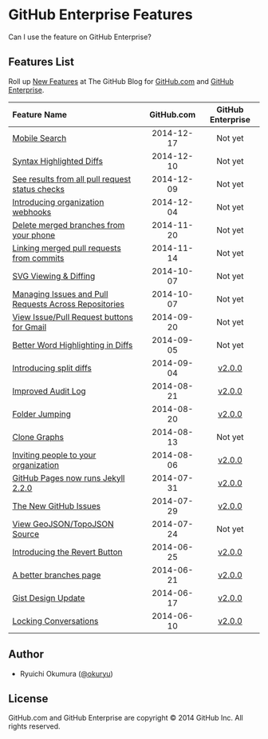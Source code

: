 # GitHub Enterprise Features

Can I use the feature on GitHub Enterprise?

## Features List

Roll up [New Features][blog] at The GitHub Blog for [GitHub.com][github] and [GitHub Enterprise][github-enterprise].

| Feature Name | GitHub.com | GitHub Enterprise |
| :-- | :-: | :-: |
| [Mobile Search][1924] | 2014-12-17 | Not yet |
| [Syntax Highlighted Diffs][1932] | 2014-12-10 | Not yet |
| [See results from all pull request status checks][1935] | 2014-12-09 | Not yet |
| [Introducing organization webhooks][1933] | 2014-12-04 | Not yet |
| [Delete merged branches from your phone][1927] | 2014-11-20 | Not yet |
| [Linking merged pull requests from commits][1905] | 2014-11-14 | Not yet |
| [SVG Viewing &amp; Diffing][1902] | 2014-10-07 | Not yet |
| [Managing Issues and Pull Requests Across Repositories][1901] | 2014-10-07 | Not yet |
| [View Issue/Pull Request buttons for Gmail][1891] | 2014-09-20 | Not yet |
| [Better Word Highlighting in Diffs][1885] | 2014-09-05 | Not yet |
| [Introducing split diffs][1884] | 2014-09-04 | [v2.0.0] |
| [Improved Audit Log][1872] | 2014-08-21 | [v2.0.0] |
| [Folder Jumping][1877] | 2014-08-20 | [v2.0.0] |
| [Clone Graphs][1873] | 2014-08-13 | Not yet |
| [Inviting people to your organization][1868] | 2014-08-06 | [v2.0.0] |
| [GitHub Pages now runs Jekyll 2.2.0][1867] | 2014-07-31 | [v2.0.0] |
| [The New GitHub Issues][1866] | 2014-07-29 | [v2.0.0] |
| [View GeoJSON/TopoJSON Source][1865] | 2014-07-24 | Not yet |
| [Introducing the Revert Button][1857] | 2014-06-25 | [v2.0.0] |
| [A better branches page][1852] | 2014-06-21 | [v2.0.0] |
| [Gist Design Update][1850] | 2014-06-17 | [v2.0.0] |
| [Locking Conversations][1847] | 2014-06-10 | [v2.0.0] |

## Author

* Ryuichi Okumura ([@okuryu])

## License

GitHub.com and GitHub Enterprise are copyright © 2014 GitHub Inc. All rights reserved.

[1924]: https://github.com/blog/1924-mobile-search
[1932]: https://github.com/blog/1932-syntax-highlighted-diffs
[1935]: https://github.com/blog/1935-see-results-from-all-pull-request-status-checks
[1933]: https://github.com/blog/1933-introducing-organization-webhooks
[1927]: https://github.com/blog/1927-delete-merged-branches-from-your-phone
[1905]: https://github.com/blog/1905-linking-merged-pull-requests-from-commits
[1902]: https://github.com/blog/1902-svg-viewing-diffing
[1901]: https://github.com/blog/1901-managing-issues-and-pull-requests-across-repositories
[1891]: https://github.com/blog/1891-view-issue-pull-request-buttons-for-gmail
[1885]: https://github.com/blog/1885-better-word-highlighting-in-diffs
[1884]: https://github.com/blog/1884-introducing-split-diffs
[1872]: https://github.com/blog/1872-improved-audit-log
[1877]: https://github.com/blog/1877-folder-jumping
[1873]: https://github.com/blog/1873-clone-graphs
[1868]: https://github.com/blog/1868-inviting-people-to-your-organization
[1867]: https://github.com/blog/1867-github-pages-now-runs-jekyll-2-2-0
[1866]: https://github.com/blog/1866-the-new-github-issues
[1865]: https://github.com/blog/1865-view-geojson-topojson-source
[1857]: https://github.com/blog/1857-introducing-the-revert-button
[1852]: https://github.com/blog/1852-a-better-branches-page
[1850]: https://github.com/blog/1850-gist-design-update
[1847]: https://github.com/blog/1847-locking-conversations
[v2.0.0]: https://enterprise.github.com/releases#release-2.0.0
[github-enterprise]: https://enterprise.github.com/
[github]: https://github.com/
[blog]: https://github.com/blog/category/ship
[@okuryu]: https://github.com/okuryu
